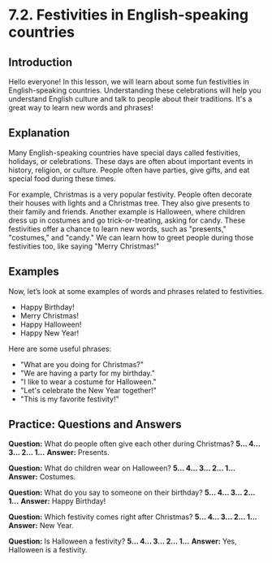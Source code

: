 # 7.2. Festivities in English-speaking countries

## Introduction

Hello everyone! In this lesson, we will learn about some fun festivities in English-speaking countries. Understanding these celebrations will help you understand English culture and talk to people about their traditions. It's a great way to learn new words and phrases!

## Explanation

Many English-speaking countries have special days called festivities, holidays, or celebrations. These days are often about important events in history, religion, or culture. People often have parties, give gifts, and eat special food during these times.

For example, Christmas is a very popular festivity. People often decorate their houses with lights and a Christmas tree. They also give presents to their family and friends. Another example is Halloween, where children dress up in costumes and go trick-or-treating, asking for candy. These festivities offer a chance to learn new words, such as "presents," "costumes," and "candy." We can learn how to greet people during those festivities too, like saying "Merry Christmas!"

## Examples

Now, let’s look at some examples of words and phrases related to festivities.

*   Happy Birthday!
*   Merry Christmas!
*   Happy Halloween!
*   Happy New Year!

Here are some useful phrases:

*   "What are you doing for Christmas?"
*   "We are having a party for my birthday."
*   "I like to wear a costume for Halloween."
*   "Let's celebrate the New Year together!"
*   "This is my favorite festivity!"

## Practice: Questions and Answers

**Question:** What do people often give each other during Christmas?
**5... 4... 3... 2... 1...**
**Answer:** Presents.

**Question:** What do children wear on Halloween?
**5... 4... 3... 2... 1...**
**Answer:** Costumes.

**Question:** What do you say to someone on their birthday?
**5... 4... 3... 2... 1...**
**Answer:** Happy Birthday!

**Question:** Which festivity comes right after Christmas?
**5... 4... 3... 2... 1...**
**Answer:** New Year.

**Question:** Is Halloween a festivity?
**5... 4... 3... 2... 1...**
**Answer:** Yes, Halloween is a festivity.
